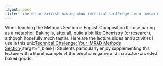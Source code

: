 ```yaml
---
layout: post
title: "The Great British Baking Show Technical Challenge: Your IMRAD Methods Section"
---
```


When teaching the Methods Section in English Composition II, I use baking as a metaphor. Baking is, after all, quite a bit like Chemistry (or research), although hopefully much tastier. Here are the lecture slides and activities I use in this unit:[Technical Challenge: Your IMRAD Methods Section](https://docs.google.com/presentation/d/1A8j7TGcGlXKfVneHi-2SV9_Y3qMg5psGRU6kOY8nlh4/edit?usp=sharing/){:target="_blank}. Students particularly enjoy supplementing this lecture with a literal example of the telephone game and instructor-provided baked goods. 